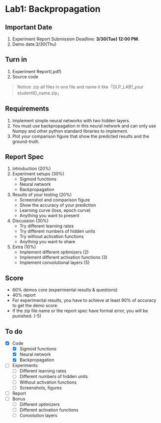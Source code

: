 # Lab1: Backpropagation

## Important Date

1. Experiment Report Submission Deadline: __3/30(Tue) 12:00 PM__.
2. Demo date:3/30(Thu)

## Turn in

1. Experiment Report(.pdf)
2. Source code
> Notice: zip all files in one file and name it like「DLP_LAB1_your studentID_name.zip」

## Requirements

1. Implement simple neural networks with two hidden layers.
2. You must use backpropagation in this neural  network and can only use Numpy and other python standard libraries to implement.
3. Plot your comparison figure that show the predicted results and the ground-truth.

## Report Spec

1. Introduction (20%)
2. Experiment setups (30%)
    - Sigmoid functions
    - Neural network
    - Backpropagation
3. Results of your testing (20%)
    - Screenshot and comparison figure
    - Show the accuracy of your prediction
    - Learning curve (loss, epoch curve)
    - Anything you want to present
4. Discussion (30%)
    - Try different learning rates
    - Try different numbers of hidden units
    - Try without activation functions
    - Anything you want to share
5. Extra (10%)
    - Implement different optimizers (2)
    - Implement different activation functions (3)
    - Implement convolutional layers (5)

## Score

- 60% demos core (experimental results & questions)
- 40% report
- For experimental results, you have to achieve at least 90% of accuracy to get the demo score.
- If the zip file name or the report spec have format error, you will be punished. (-5)

## To do

- [x] Code
    - [x] Sigmoid functions
    - [x] Neural network
    - [x] Backpropagation
- [ ] Experiments
    - [ ] Different learning rates
    - [ ] Different numbers of hidden units
    - [ ] Without activation functions
    - [ ] Screenshots, figures
- [ ] Report
- [ ] Bonus
    - [ ] Different optimizers
    - [ ] Different activation functions
    - [ ] Convolution layers
